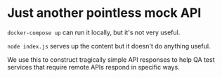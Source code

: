# Just another pointless mock API

`docker-compose up` can run it locally, but it's not very useful.

`node index.js` serves up the content but it doesn't do anything useful.

We use this to construct tragically simple API responses to help QA
test services that require remote APIs respond in specific ways.
